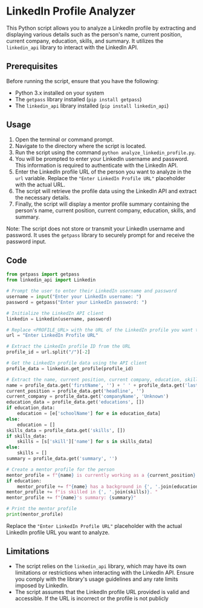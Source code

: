 # LinkedIn Profile Analyzer

This Python script allows you to analyze a LinkedIn profile by extracting and displaying various details such as the person's name, current position, current company, education, skills, and summary. It utilizes the `linkedin_api` library to interact with the LinkedIn API.

## Prerequisites

Before running the script, ensure that you have the following:

- Python 3.x installed on your system
- The `getpass` library installed (`pip install getpass`)
- The `linkedin_api` library installed (`pip install linkedin_api`)

## Usage

1. Open the terminal or command prompt.
2. Navigate to the directory where the script is located.
3. Run the script using the command `python analyze_linkedin_profile.py`.
4. You will be prompted to enter your LinkedIn username and password. This information is required to authenticate with the LinkedIn API.
5. Enter the LinkedIn profile URL of the person you want to analyze in the `url` variable. Replace the `"Enter LinkedIn Profile URL"` placeholder with the actual URL.
6. The script will retrieve the profile data using the LinkedIn API and extract the necessary details.
7. Finally, the script will display a mentor profile summary containing the person's name, current position, current company, education, skills, and summary.

Note: The script does not store or transmit your LinkedIn username and password. It uses the `getpass` library to securely prompt for and receive the password input.

## Code

```python
from getpass import getpass
from linkedin_api import Linkedin

# Prompt the user to enter their LinkedIn username and password
username = input("Enter your LinkedIn username: ")
password = getpass("Enter your LinkedIn password: ")

# Initialize the LinkedIn API client
linkedin = Linkedin(username, password)

# Replace <PROFILE_URL> with the URL of the LinkedIn profile you want to analyze
url = "Enter LinkedIn Profile URL"

# Extract the LinkedIn profile ID from the URL
profile_id = url.split("/")[-2]

# Get the LinkedIn profile data using the API client
profile_data = linkedin.get_profile(profile_id)

# Extract the name, current position, current company, education, skills, and summary of the person from the profile data
name = profile_data.get('firstName', '') + ' ' + profile_data.get('lastName', '')
current_position = profile_data.get('headline', '')
current_company = profile_data.get('companyName', 'Unknown')
education_data = profile_data.get('educations', [])
if education_data:
    education = [e['schoolName'] for e in education_data]
else:
    education = []
skills_data = profile_data.get('skills', [])
if skills_data:
    skills = [s['skill']['name'] for s in skills_data]
else:
    skills = []
summary = profile_data.get('summary', '')

# Create a mentor profile for the person
mentor_profile = f"{name} is currently working as a {current_position} at {current_company}. "
if education:
    mentor_profile += f"{name} has a background in {', '.join(education)} and "
mentor_profile += f"is skilled in {', '.join(skills)}. "
mentor_profile += f"{name}'s summary: {summary}"

# Print the mentor profile
print(mentor_profile)
```

Replace the `"Enter LinkedIn Profile URL"` placeholder with the actual LinkedIn profile URL you want to analyze.

## Limitations

- The script relies on the `linkedin_api` library, which may have its own limitations or restrictions when interacting with the LinkedIn API. Ensure you comply with the library's usage guidelines and any rate limits imposed by LinkedIn.
- The script assumes that the LinkedIn profile URL provided is valid and accessible. If the URL is incorrect or the profile is not publicly
